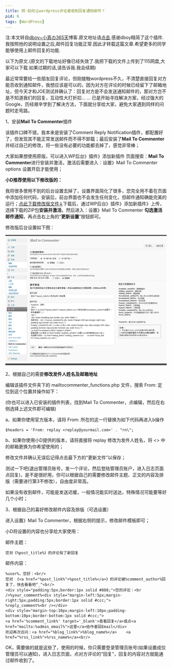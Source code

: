 ```yaml
---
title: 转-如何让wordpress评论者收到回复通知邮件？
pid: 6
tags: [WordPress]
---
```

注:本文转自[dboy~小真の365天](http://www.dboy365.com/)博客.原文地址请[点击](http://www.dboy365.com/archives/611).感谢dboy精简了这个插件.我按照他的说明设置之后,邮件回复功能正常.因此才转载这篇文章.希望更多的同学能够使用上邮件回复的功能.

以下为原文.(原文的下载地址好像已经失效了.我把下载的文件上传到了115网盘,大家可以下载.如果过期的话,请告诉我.我会续期)

最近常常要给一些朋友回复评论，但刚接触wordpress不久，不清楚直接回复对方能否收到通知邮件，我想应该是可以的，因为对方在评论的时候已经留下了邮箱地址，但今天才和JOE测试并确认了：回复对方是不会发送通知邮件的，那对方岂不是不知道我们的回复，互动性大打折扣… … 已是开始寻找解决方案，经过强大的Google，历经艰辛学到了解决方法，下面就分享给大家，避免大家遇到同样的问题时走弯路。

1、安装**Mail To Commenter**插件

该插件口碑不错，我本来是安装了Comment Reply Notification插件，都配置好了，但发现其不能正常发送邮件而不得不卸载；最后安装了**Mail To Commenter** 并经过自己的修改，将一些没有必要的功能都去掉了，感觉非常棒；

大家如果想使用原版，可以进入WP后台》插件》添加新插件 页面搜索：**Mail To Commenter**进行安装并激活，激活后需要进入：设置》Mail To Commenter options 设置开启才能使用；

**小D推荐使用以下修改版的：**

我将很多使用不到的后台设置去掉了，设置界面简化了很多，您完全用不着在页面中添加任何代码，安装后，前台界面也不会发生任何变化，但邮件通知确能完美的运行；[点此下载修改版文件↓](http://u.115.com/file/f088944be8)下载后，通过WP后台》插件》添加新插件》上传，选择下载的ZIP包**安装并激活**，然后进入：设置》Mail To Commenter **勾选激活邮件通知**，再点击右上角的“**更新设置**”按钮即可。

修改版后台设置如下图：

![](/uploads/2011/03/20110330-6-01.png)

2、根据自己的需要**修改发件人姓名及邮箱地址**

编辑该插件文件夹下的 mailtocommenter_functions.php 文件，搜索 From: 定位到这个位置并操作如下：

(你也可以进入已安装的插件列表，找到Mail To Commenter，点编辑，然后在右侧选择上述文件即可编辑)

a、如果你使用官方版本，请将 From: 所在的这一行替换为如下代码再进入b操作

    $headers = 'From: replay <replay@yourmail.com>' . "rn\";

b、如果你使用小D提供的版本，请将直接将 replay 修改为发件人姓名，将 &lt;&gt; 中的邮箱更换为你希望使用的；

修改文件并确认无误后记得点击最下方的“更新文件”以保存；

测试一下吧(退出管理员账号，发一个评论，然后登陆管理员账户，进入日志页面点回复)，是不是很好用，你可以根据自己的需要修改邮件主题、正文的内容及排版（需要进行第3不修改），自由度非常高。

如果没有收到邮件，可能是发送迟缓，一般情况能实时送达，特殊情况可能要等好几个小时；

3、根据自己的喜好修改邮件内容及排版（可选设置）

进入设置》Mail To Commenter，根据右侧的提示，修改邮件模板即可；

小D将设置的内容也分享给大家使用：

邮件主题：

    您对《%post_title%》的评论有了新回复

邮件内容：

    %user%，您好：<br/>
    您对 《<a href="%post_link%">%post_title%</a>》的评论被%comment_author%回复了，快去看看吧^_^<br/>
    <div style="padding:5px;border:1px solid #888;">您的评论：<br />%your_comment%<div style="margin-left:5px;margin-right:5px;padding:5px;border:1px solid #ccc;">
    %reply_comment%<br /></div>
    <div style="margin-top:10px;margin-left:10px;padding-bottom:10px;border-bottom:1px solid #ccc;">
    <a href='%comment_link%' target='_blank'>查看回复</a>或点<a href="mailto:%admin_email%">这里</a>给作者回Email</div>
    欢迎再次访问：<a href="%blog_link%">%blog_name%</a>    <a href="%rss_link%">%rss_name%</a><br/>

OK，需要做的就是这些了，使用的时候，你只需要登录管理员账号(如果设置成仅管理员可以通知)，进入日志页面，点对方评论的“回复”，回复的内容对方就能通过邮件收到了。
